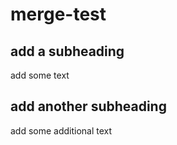 # merge-test

## add a subheading

add some text

## add another subheading

add some additional text
